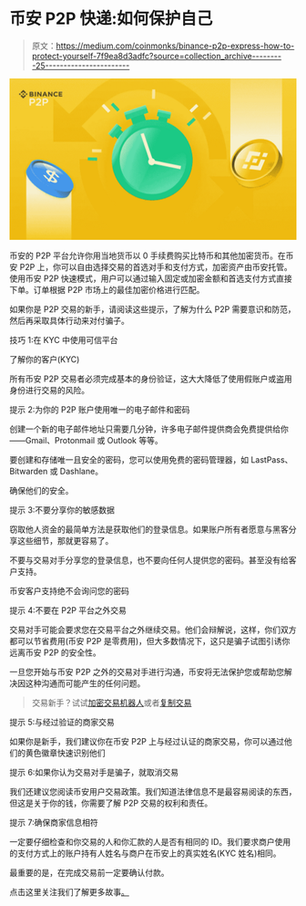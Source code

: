 # 币安 P2P 快递:如何保护自己

> 原文：<https://medium.com/coinmonks/binance-p2p-express-how-to-protect-yourself-7f9ea8d3adfc?source=collection_archive---------25----------------------->

![](img/63bed765ff4e34350012e3fe446f2eae.png)

币安的 P2P 平台允许你用当地货币以 0 手续费购买比特币和其他加密货币。在币安 P2P 上，你可以自由选择交易的首选对手和支付方式，加密资产由币安托管。使用币安 P2P 快速模式，用户可以通过输入固定或加密金额和首选支付方式直接下单。订单根据 P2P 市场上的最佳加密价格进行匹配。

如果你是 P2P 交易的新手，请阅读这些提示，了解为什么 P2P 需要意识和防范，然后再采取具体行动来对付骗子。

技巧 1:在 KYC 中使用可信平台

了解你的客户(KYC)

所有币安 P2P 交易者必须完成基本的身份验证，这大大降低了使用假账户或盗用身份进行交易的风险。

提示 2:为你的 P2P 账户使用唯一的电子邮件和密码

创建一个新的电子邮件地址只需要几分钟，许多电子邮件提供商会免费提供给你——Gmail、Protonmail 或 Outlook 等等。

要创建和存储唯一且安全的密码，您可以使用免费的密码管理器，如 LastPass、Bitwarden 或 Dashlane。

确保他们的安全。

提示 3:不要分享你的敏感数据

窃取他人资金的最简单方法是获取他们的登录信息。如果账户所有者愿意与黑客分享这些细节，那就更容易了。

不要与交易对手分享您的登录信息，也不要向任何人提供您的密码。甚至没有给客户支持。

币安客户支持绝不会询问您的密码

提示 4:不要在 P2P 平台之外交易

交易对手可能会要求您在交易平台之外继续交易。他们会辩解说，这样，你们双方都可以节省费用(币安 P2P 是零费用)，但大多数情况下，这只是骗子试图引诱你远离币安 P2P 的安全性。

一旦您开始与币安 P2P 之外的交易对手进行沟通，币安将无法保护您或帮助您解决因这种沟通而可能产生的任何问题。

> 交易新手？试试[加密交易机器人](/coinmonks/crypto-trading-bot-c2ffce8acb2a)或者[复制交易](/coinmonks/top-10-crypto-copy-trading-platforms-for-beginners-d0c37c7d698c)

提示 5:与经过验证的商家交易

如果你是新手，我们建议你在币安 P2P 上与经过认证的商家交易，你可以通过他们的黄色徽章快速识别他们

提示 6:如果你认为交易对手是骗子，就取消交易

我们还建议您阅读币安用户交易政策。我们知道法律信息不是最容易阅读的东西，但这是关于你的钱，你需要了解 P2P 交易的权利和责任。

提示 7:确保商家信息相符

一定要仔细检查和你交易的人和你汇款的人是否有相同的 ID。我们要求商户使用的支付方式上的账户持有人姓名与商户在币安上的真实姓名(KYC 姓名)相同。

最重要的是，在完成交易前一定要确认付款。

点击这里关注我们了解更多故事[。](http://t.me/etellworld)